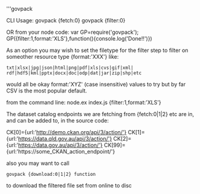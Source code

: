 '''govpack

CLI Usage:
govpack {fetch:0}
govpack {filter:0}

OR from your node code: 
var GP=require('govpack');
GP({filter:1,format:'XLS'},function(){console.log('Done!!')})

As an option you may wish to set the filetype for the filter step 
to filter on someother resource type {format:'XXX'} like:

    txt|xlsx|jpg|json|html|png|pdf|xls|cvs|gif|xml|
    rdf|hdf5|kml|pptx|docx|doc|odp|dat|jar|zip|shp|etc

would all be okay format:'XYZ' (case insensitive) values to try 
but by far CSV is the most popular default.

from the command line:
node.ex index.js {filter:1,format:'XLS'}

The dataset catalog endpoints we are fetching from {fetch:0|1|2} etc
are in, and can be added to, in the source code:

CK[0]={url:'http://demo.ckan.org/api/3/action/'}
CK[1]={url:'https://data.qld.gov.au/api/3/action/'}
CK[2]={url:'https://data.gov.au/api/3/action/'}
CK[99]={url:'https://some_CKAN_action_endpoint/'}

also you may want to call

    govpack {download:0|1|2} function 

to download the filtered file set from online to disc

